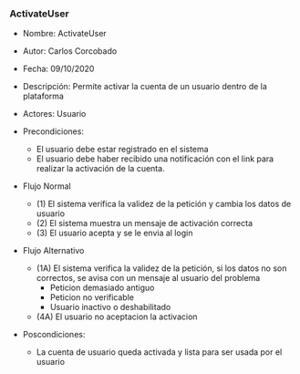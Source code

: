 ### ActivateUser

* Nombre: ActivateUser
* Autor: Carlos Corcobado
* Fecha: 09/10/2020
* Descripción: Permite activar la cuenta de un usuario dentro de la plataforma
* Actores: Usuario
* Precondiciones: 
    * El usuario debe estar registrado en el sistema
    * El usuario debe haber recibido una notificación con el link para realizar la activación de la cuenta.
    
* Flujo Normal
    * (1) El sistema verifica la validez de la petición y cambia los datos de usuario
    * (2) El sistema muestra un mensaje de activación correcta
    * (3) El usuario acepta y se le envia al login

* Flujo Alternativo
    * (1A) El sistema verifica la validez de la petición, si los datos no son correctos, se avisa con un mensaje al usuario del problema
        * Peticion demasiado antiguo
        * Peticion no verificable
        * Usuario inactivo o deshabilitado
    * (4A) El usuario no aceptacion la activacion

* Poscondiciones: 
    * La cuenta de usuario queda activada y lista para ser usada por el usuario


